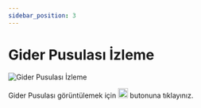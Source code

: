 ```yaml
---
sidebar_position: 3
---
```


# Gider Pusulası İzleme

![Gider Pusulası İzleme](/img/perakende-yonetimi/gider-pusulasi-izleme.png)

Gider Pusulası görüntülemek için <img src="/img/butonlar/goruntule-buton.png" height="20"/> butonuna tıklayınız. 

